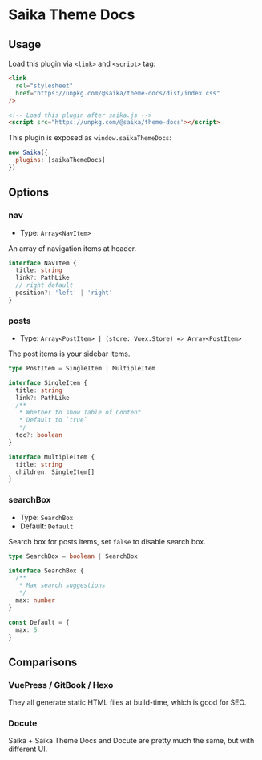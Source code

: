 # Saika Theme Docs

## Usage

Load this plugin via `<link>` and `<script>` tag:

```html
<link
  rel="stylesheet"
  href="https://unpkg.com/@saika/theme-docs/dist/index.css"
/>

<!-- Load this plugin after saika.js -->
<script src="https://unpkg.com/@saika/theme-docs"></script>
```

This plugin is exposed as `window.saikaThemeDocs`:

```js
new Saika({
  plugins: [saikaThemeDocs]
})
```

## Options

### nav

- Type: `Array<NavItem>`

An array of navigation items at header.

```ts
interface NavItem {
  title: string
  link?: PathLike
  // right default
  position?: 'left' | 'right'
}
```

### posts

- Type: `Array<PostItem> | (store: Vuex.Store) => Array<PostItem>`

The post items is your sidebar items.

```ts
type PostItem = SingleItem | MultipleItem

interface SingleItem {
  title: string
  link?: PathLike
  /**
   * Whether to show Table of Content
   * Default to `true`
   */
  toc?: boolean
}

interface MultipleItem {
  title: string
  children: SingleItem[]
}
```

### searchBox <Badge content="Docs 2.2.0+" />

- Type: `SearchBox`
- Default: `Default`

Search box for posts items, set `false` to disable search box.

```ts
type SearchBox = boolean | SearchBox

interface SearchBox {
  /**
   * Max search suggestions
   */
  max: number
}

const Default = {
  max: 5
}
```

## Comparisons

### VuePress / GitBook / Hexo

They all generate static HTML files at build-time, which is good for SEO.

### Docute

Saika + Saika Theme Docs and Docute are pretty much the same, but with different UI.
